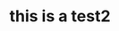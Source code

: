 ---
title: this is a test2
layout: blocks-layout
season: 4
seo-description: this is a seo description
seo-keywords: one, two, three
page_sections:
- template: overlay-menu-info
  block: project-meta
  work-tags: web
  portfolio-cover: braneu-cover.jpg
  work-space: client
  category: website
  brand-statement: this is a brand statement
- template: project-details
  block: project-details
  project-details-cover: "/uploads/read-more-contact-2.jpg"
  summary: This project is a test to see how I need to re-organize my front matter so that this CMS works perfect.
  opportunity: hello
  insights: hello
  solution: hello
- template: editorial-image-ok
  block: editorial-image
  editorial-images:
  - image-name: "/dist/images/braneu-project-1.png"
    image-caption-title: Started w/ wireframe + design mockups
    image-caption: At the beginning of new web projects, our process goes like this
      - we have a discovery session, we learn about the project, if it’s a good fit,
      we move forward.  We start designing the user experience using tools like Adobe
      Design, Marvel and Sketch.  Our favorite tool is Sketch.  We source stock photography
      to move quickly in our Agile process, and fill in the gaps as we get closer
      to a final design.  Once we finalize the design, we start developing the mockups
      into a live, clickable product that can be shared with a userbase.
  - image-name: "/dist/images/braneu-project-2.png"
    image-caption-title: Title 2
    image-caption: At the beginning of new web projects, our process goes like this
      - we have a discovery session, we learn about the project, if it’s a good fit,
      we move forward.  We start designing the user experience using tools like Adobe
      Design, Marvel and Sketch.  Our favorite tool is Sketch.  We source stock photography
      to move quickly in our Agile process, and fill in the gaps as we get closer
      to a final design.  Once we finalize the design, we start developing the mockups
      into a live, clickable product that can be shared with a userbase.
  - image-name: "/dist/images/braneu-project-3.png"
    image-caption-title: Title 3
    image-caption: At the beginning of new web projects, our process goes like this
      - we have a discovery session, we learn about the project, if it’s a good fit,
      we move forward.  We start designing the user experience using tools like Adobe
      Design, Marvel and Sketch.  Our favorite tool is Sketch.  We source stock photography
      to move quickly in our Agile process, and fill in the gaps as we get closer
      to a final design.  Once we finalize the design, we start developing the mockups
      into a live, clickable product that can be shared with a userbase.
- template: project-links
  block: project-links
  website-link: google.com
  code-link: google.com
---